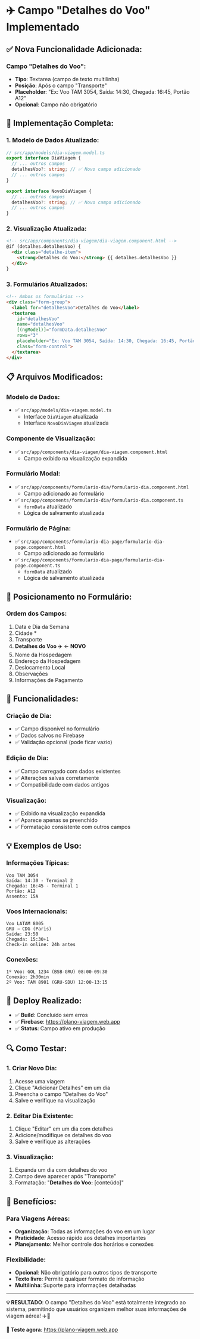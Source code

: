 # ✈️ Campo "Detalhes do Voo" Implementado

## ✅ Nova Funcionalidade Adicionada:

### **Campo "Detalhes do Voo":**
- **Tipo**: Textarea (campo de texto multilinha)
- **Posição**: Após o campo "Transporte"
- **Placeholder**: "Ex: Voo TAM 3054, Saída: 14:30, Chegada: 16:45, Portão A12"
- **Opcional**: Campo não obrigatório

## 🎯 Implementação Completa:

### **1. Modelo de Dados Atualizado:**
```typescript
// src/app/models/dia-viagem.model.ts
export interface DiaViagem {
  // ... outros campos
  detalhesVoo?: string; // ✅ Novo campo adicionado
  // ... outros campos
}

export interface NovoDiaViagem {
  // ... outros campos
  detalhesVoo?: string; // ✅ Novo campo adicionado
  // ... outros campos
}
```

### **2. Visualização Atualizada:**
```html
<!-- src/app/components/dia-viagem/dia-viagem.component.html -->
@if (detalhes.detalhesVoo) {
  <div class="detalhe-item">
    <strong>Detalhes do Voo:</strong> {{ detalhes.detalhesVoo }}
  </div>
}
```

### **3. Formulários Atualizados:**
```html
<!-- Ambos os formulários -->
<div class="form-group">
  <label for="detalhesVoo">Detalhes do Voo</label>
  <textarea 
    id="detalhesVoo" 
    name="detalhesVoo"
    [(ngModel)]="formData.detalhesVoo"
    rows="3"
    placeholder="Ex: Voo TAM 3054, Saída: 14:30, Chegada: 16:45, Portão A12"
    class="form-control">
  </textarea>
</div>
```

## 📋 Arquivos Modificados:

### **Modelo de Dados:**
- ✅ `src/app/models/dia-viagem.model.ts`
  - Interface `DiaViagem` atualizada
  - Interface `NovoDiaViagem` atualizada

### **Componente de Visualização:**
- ✅ `src/app/components/dia-viagem/dia-viagem.component.html`
  - Campo exibido na visualização expandida

### **Formulário Modal:**
- ✅ `src/app/components/formulario-dia/formulario-dia.component.html`
  - Campo adicionado ao formulário
- ✅ `src/app/components/formulario-dia/formulario-dia.component.ts`
  - `formData` atualizado
  - Lógica de salvamento atualizada

### **Formulário de Página:**
- ✅ `src/app/components/formulario-dia-page/formulario-dia-page.component.html`
  - Campo adicionado ao formulário
- ✅ `src/app/components/formulario-dia-page/formulario-dia-page.component.ts`
  - `formData` atualizado
  - Lógica de salvamento atualizada

## 🎨 Posicionamento no Formulário:

### **Ordem dos Campos:**
1. Data e Dia da Semana
2. Cidade *
3. Transporte
4. **Detalhes do Voo** ✈️ ← **NOVO**
5. Nome da Hospedagem
6. Endereço da Hospedagem
7. Deslocamento Local
8. Observações
9. Informações de Pagamento

## 📱 Funcionalidades:

### **Criação de Dia:**
- ✅ Campo disponível no formulário
- ✅ Dados salvos no Firebase
- ✅ Validação opcional (pode ficar vazio)

### **Edição de Dia:**
- ✅ Campo carregado com dados existentes
- ✅ Alterações salvas corretamente
- ✅ Compatibilidade com dados antigos

### **Visualização:**
- ✅ Exibido na visualização expandida
- ✅ Aparece apenas se preenchido
- ✅ Formatação consistente com outros campos

## 💡 Exemplos de Uso:

### **Informações Típicas:**
```
Voo TAM 3054
Saída: 14:30 - Terminal 2
Chegada: 16:45 - Terminal 1
Portão: A12
Assento: 15A
```

### **Voos Internacionais:**
```
Voo LATAM 8005
GRU → CDG (Paris)
Saída: 23:50
Chegada: 15:30+1
Check-in online: 24h antes
```

### **Conexões:**
```
1º Voo: GOL 1234 (BSB-GRU) 08:00-09:30
Conexão: 2h30min
2º Voo: TAM 8901 (GRU-SDU) 12:00-13:15
```

## 🚀 Deploy Realizado:

- ✅ **Build**: Concluído sem erros
- ✅ **Firebase**: https://plano-viagem.web.app
- ✅ **Status**: Campo ativo em produção

## 🔍 Como Testar:

### **1. Criar Novo Dia:**
1. Acesse uma viagem
2. Clique "Adicionar Detalhes" em um dia
3. Preencha o campo "Detalhes do Voo"
4. Salve e verifique na visualização

### **2. Editar Dia Existente:**
1. Clique "Editar" em um dia com detalhes
2. Adicione/modifique os detalhes do voo
3. Salve e verifique as alterações

### **3. Visualização:**
1. Expanda um dia com detalhes do voo
2. Campo deve aparecer após "Transporte"
3. Formatação: "**Detalhes do Voo:** [conteúdo]"

## 🎯 Benefícios:

### **Para Viagens Aéreas:**
- **Organização**: Todas as informações do voo em um lugar
- **Praticidade**: Acesso rápido aos detalhes importantes
- **Planejamento**: Melhor controle dos horários e conexões

### **Flexibilidade:**
- **Opcional**: Não obrigatório para outros tipos de transporte
- **Texto livre**: Permite qualquer formato de informação
- **Multilinha**: Suporte para informações detalhadas

---

**💡 RESULTADO**: O campo "Detalhes do Voo" está totalmente integrado ao sistema, permitindo que usuários organizem melhor suas informações de viagem aérea! ✈️🐻

**🔗 Teste agora**: https://plano-viagem.web.app